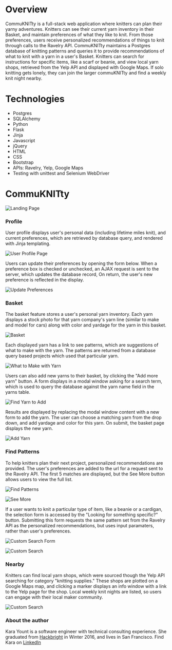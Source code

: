 # Overview

CommuKNITty is a full-stack web application where knitters can plan their yarny adventures. Knitters can see their current yarn inventory in their Basket, and maintain preferences of what they like to knit. From those preferences, users receive personalized recommendations of things to knit through calls to the Ravelry API. CommuKNITty maintains a Postgres database of knitting patterns and queries it to provide recommendations of what to knit with a yarn in a user's Basket. Knitters can search for instructions for specific items, like a scarf or beanie, and view local yarn shops, retrieved from the Yelp API and displayed with Google Maps. If solo knitting gets lonely, they can join the larger commuKNITty and find a weekly knit night nearby.

# Technologies

- Postgres
- SQLAlchemy
- Python
- Flask
- Jinja
- Javascript
- jQuery
- HTML
- CSS
- Bootstrap
- APIs: Ravelry, Yelp, Google Maps
- Testing with unittest and Selenium WebDriver


# CommuKNITty
 
![Landing Page](/docs/screen-shot-login-confirm.png?raw=true)


### Profile

User profile displays user's personal data (including lifetime miles knit), and current preferences, which are retrieved by database query, and rendered with Jinja templating.

![User Profile Page](/docs/screen-shot-profile.png?raw=true)

Users can update their preferences by opening the form below. When a preference box is checked or unchecked, an AJAX request is sent to the server, which updates the database record, On return, the user's new preference is reflected in the display. 

![Update Preferences](/docs/screen-shot-profile-update-form.png?raw=true)


### Basket

The basket feature stores a user's personal yarn inventory. Each yarn displays a stock photo for that yarn company's yarn line (similar to make and model for cars) along with color and yardage for the yarn in this basket. 

![Basket](/docs/screen-shot-basket.png?raw=true)

Each displayed yarn has a link to see patterns, which are suggestions of what to make with the yarn. The patterns are returned from a database query based projects which used that particular yarn. 


![What to Make with Yarn](/docs/screen-shot-yarn-based-search-results.png?raw=true)

Users can also add new yarns to their basket, by clicking the "Add more yarn" button. A form displays in a modal window asking for a search term, which is used to query the database against the yarn name field in the yarns table. 

![Find Yarn to Add](/docs/screen-shot-basket-search-yarn.png?raw=true)

Results are displayed by replacing the modal window content with a new form to add the yarn. The user can choose a matching yarn from the drop down, and add yardage and color for this yarn. On submit, the basket page displays the new yarn.

![Add Yarn](/docs/screen-shot-basket-add-yarn.png?raw=true)


### Find Patterns

To help knitters plan their next project, personalized recommendations are provided. The user's preferences are added to the url for a request sent to the Ravelry API. The first 5 matches are displayed, but the See More button allows users to view the full list. 

![Find Patterns](/docs/screen-shot-find-patterns-landing.png?raw=true)

![See More](/docs/screen-shot-find-patterns-see-more.png?raw=true, "See More")

If a user wants to knit a particular type of item, like a beanie or a cardigan, the selection form is accessed by the "Looking for something specific?" button. Submitting this form requests the same pattern set from the Ravelry API as the personalized recommendations, but uses input paramaters, rather than user's preferences.

![Custom Search Form](/docs/screen-shot-find-patterns-search-form.png?raw=true)

![Custom Search](/docs/screen-shot-find-patterns-search-results.png?raw=true)


### Nearby

Knitters can find local yarn shops, which were sourced though the Yelp API searching for category "knitting supplies." These shops are plotted on a Google Maps map, and clicking a marker displays an info window with a link to the Yelp page for the shop.
Local weekly knit nights are listed, so users can engage with their local maker community.

![Custom Search](/docs/screen-shot-local.png?raw=true)


### About the author

Kara Yount is a software engineer with technical consulting experience. She graduated from [Hackbright](https://hackbrightacademy.com/) in Winter 2016, and lives in San Francisco. Find Kara on [LinkedIn](https://www.linkedin.com/in/karayount)


